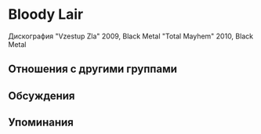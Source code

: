 # Bloody Lair

Дискография
"Vzestup Zla" 2009, Black Metal
"Total Mayhem" 2010, Black Metal

## Отношения с другими группами


## Обсуждения


## Упоминания

